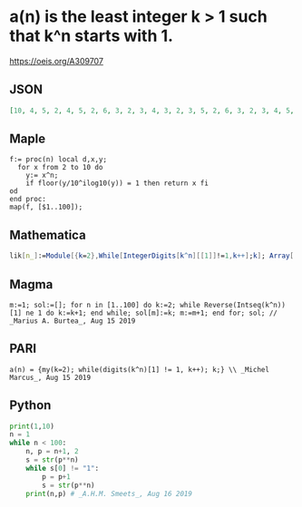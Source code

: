 # a\(n\) is the least integer k \> 1 such that k^n starts with 1\.
https://oeis.org/A309707
## JSON
```JSON
[10, 4, 5, 2, 4, 5, 2, 6, 3, 2, 3, 4, 3, 2, 3, 5, 2, 6, 3, 2, 3, 4, 5, 2, 4, 5, 2, 8, 5, 2, 6, 3, 5, 2, 4, 3, 2, 3, 5, 2, 8, 3, 5, 2, 4, 5, 2, 10, 5, 2, 7, 10, 3, 2, 3, 5, 2, 6, 3, 2, 3, 6, 3, 2, 3, 5, 2, 10, 5, 2, 6, 6, 5, 2, 4, 3, 2, 3, 5, 2, 6, 3, 5, 2, 4, 3, 2, 10, 5, 2, 8]
```
## Maple
```Maple
f:= proc(n) local d,x,y;
  for x from 2 to 10 do
    y:= x^n;
    if floor(y/10^ilog10(y)) = 1 then return x fi
od
end proc:
map(f, [$1..100]);
```
## Mathematica
```Mathematica
lik[n_]:=Module[{k=2},While[IntegerDigits[k^n][[1]]!=1,k++];k]; Array[ lik,100] (* _Harvey P. Dale_, Dec 06 2019 *)
```
## Magma
```Magma
m:=1; sol:=[]; for n in [1..100] do k:=2; while Reverse(Intseq(k^n))[1] ne 1 do k:=k+1; end while; sol[m]:=k; m:=m+1; end for; sol; // _Marius A. Burtea_, Aug 15 2019
```
## PARI
```PARI
a(n) = {my(k=2); while(digits(k^n)[1] != 1, k++); k;} \\ _Michel Marcus_, Aug 15 2019
```
## Python
```Python
print(1,10)
n = 1
while n < 100:
    n, p = n+1, 2
    s = str(p**n)
    while s[0] != "1":
        p = p+1
        s = str(p**n)
    print(n,p) # _A.H.M. Smeets_, Aug 16 2019
```
